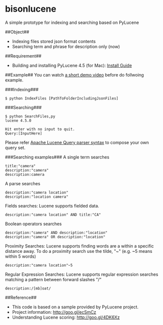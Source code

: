 bisonlucene
===========
A simple prototype for indexing and searching based on PyLucene

##Object##

* Indexing files stored json format contents
* Searching term and phrase for description only (now)

##Requirement##

* Building and installing PyLucene 4.5 (for Mac): [Install Guide](https://medium.com/small-talk/e1e90a2b129f)

##Example##
You can watch [a short demo video](https://www.youtube.com/watch?v=yMvNgabVpLM) before do follwoing example.

###Indexing###
```
$ python IndexFiles [PathToFolderIncludingJsonFiles]
```

###Searching###
```
$ python SearchFiles,py
lucene 4.5.0

Hit enter with no input to quit.
Query:[InputHere]
```
Please refer [Apache Lucene Query parser syntax](http://lucene.apache.org/core/4_5_0/queryparser/org/apache/lucene/queryparser/classic/package-summary.html#package_description) to compose your own query set.

###Searching examples###
A single term searches
```
title:"camera"
description:"camera"
description:camera
```

A parse searches
```
description:"camera location"
description:"location camera"
```

Fields searches: Lucene supports fielded data.
```
description:"camera location" AND title:"CA"
```

Boolean operators searches
```
description:"camera" AND description:"location"
description:"camera" OR description:"location"
```

Proximity Searches: Lucene supports finding words are a within a specific distance away. To do a proximity search use the tilde, "~" (e.g. ~5 means within 5 words)
```
description:"camera location"~5
```

Regular Expression Searches: Lucene supports regular expression searches matching a pattern between forward slashes "/"
```
description:/[mb]oat/
```

##Reference##

* This code is based on a sample provided by PyLucene project.
* Project information: http://goo.gl/ecSmCz
* Understanding Lucene scoring: http://goo.gl/4DK6Xz
